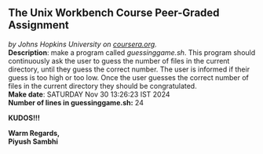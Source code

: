 ## The Unix Workbench Course Peer-Graded Assignment
*by Johns Hopkins University on [coursera.org](https://www.coursera.org/).*
\
**Description**: make a program called *guessinggame.sh*. This program should continuously ask the user to guess the number of files in the current directory, until they guess the correct number. The user is informed if their guess is too high or too low. Once the user guesses the correct number of files in the current directory they should be congratulated.
\
**Make date**: SATURDAY Nov 30 13:26:23 IST 2024
\
**Number of lines in guessinggame.sh:** 24

**KUDOS!!!**

**Warm Regards,**
\
**Piyush Sambhi**
